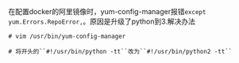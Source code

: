 在配置docker的阿里镜像时，yum-config-manager报错``except yum.Errors.RepoError,``。原因是升级了python到3.解决办法
```
# vim /usr/bin/yum-config-manager

# 将开头的``#!/usr/bin/python -tt``改为``#!/usr/bin/python2 -tt``
```
